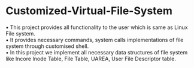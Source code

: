 # Customized-Virtual-File-System
• This project provides all functionality to the user which is same as Linux File system.  
• It provides necessary commands, system calls implementations of file system through  customised shell.  
• In this project we implement all necessary data structures of file system like Incore Inode  Table, File Table, UAREA, User File Descriptor table.
